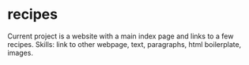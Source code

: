 # recipes

Current project is a website with a main index page and links to a few recipes.
Skills: link to other webpage, text, paragraphs, html boilerplate, images.

